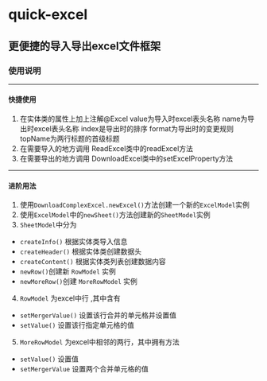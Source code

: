 # quick-excel
## 更便捷的导入导出excel文件框架
### 使用说明
---
#### 快捷使用
1. 在实体类的属性上加上注解@Excel value为导入时excel表头名称
name为导出时excel表头名称 index是导出时的排序 format为导出时的变更规则 topName为两行标题的首级标题
2. 在需要导入的地方调用 ReadExcel类中的readExcel方法
3. 在需要导出的地方调用 DownloadExcel类中的setExcelProperty方法
---
#### 进阶用法
1. 使用`DownloadComplexExcel.newExcel()`方法创建一个新的`ExcelModel`实例
2. 使用`ExcelModel`中的`newSheet()`方法创建新的`SheetModel`实例
3. `SheetModel`中分为 
- `createInfo()` 根据实体类导入信息
- `createHeader()` 根据实体类创建数据头
- `createContent()` 根据实体类列表创建数据内容
- `newRow()`创建新 `RowModel` 实例
- `newMoreRow()`创建 `MoreRowModel` 实例
4. `RowModel` 为excel中行 ,其中含有
- `setMergerValue()` 设置该行合并的单元格并设置值
- `setValue()` 设置该行指定单元格的值
5. `MoreRowModel` 为excel中相邻的两行，其中拥有方法
- `setValue()` 设置值
- `setMergerValue` 设置两个合并单元格的值